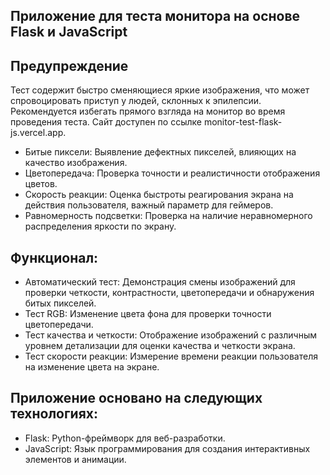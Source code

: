 ## Приложение для теста монитора на основе Flask и JavaScript
## Предупреждение
Тест содержит быстро сменяющиеся яркие изображения, что может спровоцировать приступ у людей, склонных к эпилепсии. Рекомендуется избегать прямого взгляда на монитор во время проведения теста.
Сайт доступен по ссылке monitor-test-flask-js.vercel.app.
- Битые пиксели: Выявление дефектных пикселей, влияющих на качество изображения.
- Цветопередача: Проверка точности и реалистичности отображения цветов.
- Скорость реакции: Оценка быстроты реагирования экрана на действия пользователя, важный параметр для геймеров.
- Равномерность подсветки: Проверка на наличие неравномерного распределения яркости по экрану.
## Функционал:

- Автоматический тест: Демонстрация смены изображений для проверки четкости, контрастности, цветопередачи и обнаружения битых пикселей.
- Тест RGB: Изменение цвета фона для проверки точности цветопередачи.
- Тест качества и четкости: Отображение изображений с различным уровнем детализации для оценки качества и четкости экрана.
- Тест скорости реакции: Измерение времени реакции пользователя на изменение цвета на экране.

## Приложение основано на следующих технологиях:
- Flask: Python-фреймворк для веб-разработки.
- JavaScript: Язык программирования для создания интерактивных элементов и анимации.
